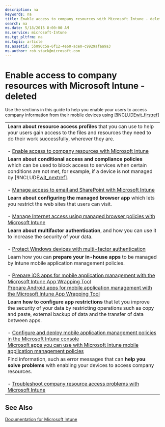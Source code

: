 ```yaml
---
description: na
keywords: na
title: Enable access to company resources with Microsoft Intune - deleted
search: na
ms.date: 5/18/2015 8:00:00 AM
ms.service: microsoft-Intune
ms.tgt_pltfrm: na
ms.topic: article
ms.assetid: 5b090c5a-6f12-4e60-ace0-c9929afaa9a3
ms.author: rob.stack@microsoft.com
---
```

# Enable access to company resources with Microsoft Intune - deleted
Use the sections in this guide to help you enable your users to access company information from their mobile devices using [!INCLUDE[wit_firstref](../Token/wit_firstref_md.md)]

||
|-|
|**Learn about resource access profiles** that you can use to help your users gain access to the files and resources they need to do their work successfully, wherever they are.<br /><br />-   [Enable access to company resources with Microsoft Intune](../Topic/Enable_access_to_company_resources_with_Microsoft_Intune.md)|
|**Learn about conditional access and compliance policies** which can be used to block access to services when certain conditions are not met, for example, if a device is not managed by [!INCLUDE[wit_nextref](../Token/wit_nextref_md.md)].<br /><br />-   [Manage access to email and SharePoint with Microsoft Intune](../Topic/Manage_access_to_email_and_SharePoint_with_Microsoft_Intune.md)|
|**Learn about configuring the managed browser app** which lets you restrict the web sites that users can visit.<br /><br />-   [Manage Internet access using managed browser policies with Microsoft Intune](../Topic/Manage_Internet_access_using_managed_browser_policies_with_Microsoft_Intune.md)|
|**Learn about multifactor authentication**, and how you can use it to increase the security of your data.<br /><br />-   [Protect Windows devices with multi-factor authentication](../Topic/Protect_Windows_devices_with_multi-factor_authentication.md)|
|Learn how you can **prepare your in-house apps** to be managed by Intune mobile application management policies.<br /><br />-   [Prepare iOS apps for mobile application management with the Microsoft Intune App Wrapping Tool](../Topic/Prepare_iOS_apps_for_mobile_application_management_with_the_Microsoft_Intune_App_Wrapping_Tool.md)<br />    [Prepare Android apps for mobile application management with the Microsoft Intune App Wrapping Tool](../Topic/Prepare_Android_apps_for_mobile_application_management_with_the_Microsoft_Intune_App_Wrapping_Tool.md)|
|**Learn how to configure app restrictions** that let you improve the security of your data by restricting operations such as copy and paste, external backup of data and the transfer of data between apps.<br /><br />-   [Configure and deploy mobile application management policies in the Microsoft Intune console](../Topic/Configure_and_deploy_mobile_application_management_policies_in_the_Microsoft_Intune_console.md)<br />    [Microsoft apps you can use with Microsoft Intune mobile application management policies](../Topic/Microsoft_apps_you_can_use_with_Microsoft_Intune_mobile_application_management_policies.md)|
|Find information, such as error messages that can **help you solve problems** with enabling your devices to access company resources.<br /><br />-   [Troubleshoot company resource access problems with Microsoft Intune](../Topic/Troubleshoot_company_resource_access_problems_with_Microsoft_Intune.md)|

## See Also
[Documentation for Microsoft Intune](../Topic/Documentation_for_Microsoft_Intune.md)

